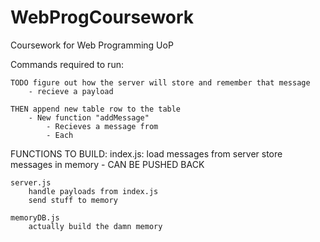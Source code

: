 # WebProgCoursework
Coursework for Web Programming UoP

Commands required to run:

    TODO figure out how the server will store and remember that message
        - recieve a payload  

    THEN append new table row to the table 
        - New function "addMessage"
            - Recieves a message from 
            - Each

FUNCTIONS TO BUILD:
    index.js:
        load messages from server
        store messages in memory - CAN BE PUSHED BACK
    
    server.js
        handle payloads from index.js
        send stuff to memory

    memoryDB.js
        actually build the damn memory
